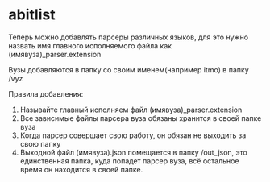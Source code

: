# abitlist
Теперь можно добавлять парсеры различных языков, для это нужно назвать имя главного исполняемого файла 
как (имявуза)_parser.extension

Вузы добавляются в папку со своим именем(например itmo) в папку /vyz

Правила добавления:
1. Называйте главный исполняем файл (имявуза)_parser.extension
2. Все зависимые файлы парсера вуза обязаны хранится в своей папке вуза
3. Когда парсер совершает свою работу, он обязан не выходить за свою папку
4. Выходной файл (имявуза).json помещается в папку /out_json, это единственная папка, куда попадет парсер вуза, всё остальное время он находится в своей папке.
